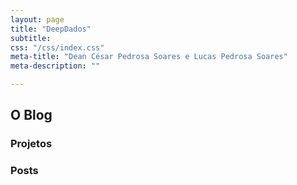 ```yaml
---
layout: page
title: "DeepDados"
subtitle: 
css: "/css/index.css"
meta-title: "Dean César Pedrosa Soares e Lucas Pedrosa Soares"
meta-description: ""

---
```


## O Blog ##


### Projetos ###


### Posts ###
